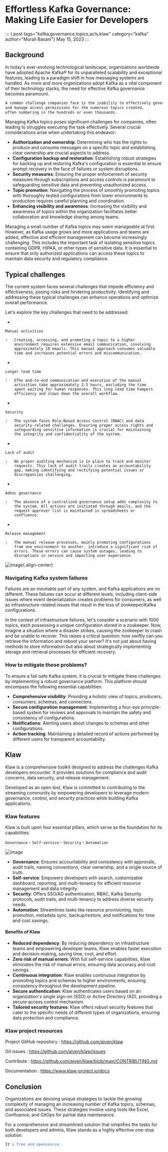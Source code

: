 # Effortless Kafka Governance: Making Life Easier for Developers

::: {.post tags="kafka,governance,topics,acls,klaw" category="kafka" author="Murali Basani"}
May 15, 2023
:::

## Background

In today\'s ever-evolving technological landscape, organizations
worldwide have adopted Apache Kafka® for its unparalleled scalability
and exceptional features, leading to a paradigm shift in how messaging
systems are handled. As more and more organizations adopt Kafka as a
vital component of their technology stacks, the need for effective Kafka
governance becomes paramount.

``` bash
A common challenge companies face is the inability to effectively govern 
and manage access permissions for the numerous topics created,
often numbering in the hundreds or even thousands.
```

Managing Kafka topics poses significant challenges for companies, often
leading to struggles executing the task effectively. Several crucial
considerations arise when undertaking this endeavor:

-   **Authorization and ownership**: Determining who has the rights to
    produce and consume messages on a specific topic and establishing
    clear ownership are crucial aspects to address.
-   **Configuration backup and restoration**: Establishing robust
    strategies for backing up and restoring Kafka\'s configuration is
    essential to ensure prompt recovery in the face of failures or
    system disruptions.
-   **Security measures**: Ensuring the proper enforcement of security
    measures through subscriptions and access controls is paramount to
    safeguarding sensitive data and preventing unauthorized access.
-   **Topic promotion**: Navigating the process of smoothly promoting
    topics with thoroughly tested configurations from lower environments
    to production requires careful planning and coordination.
-   **Enhancing visibility and awareness**: Increasing the visibility
    and awareness of topics within the organization facilitates better
    collaboration and knowledge sharing among teams.

Managing a small number of Kafka topics may seem manageable at first.
However, as Kafka usage grows and more applications and teams are added,
effective and efficient management can become increasingly challenging.
This includes the important task of isolating sensitive topics
containing GDPR, HIPAA, or other types of sensitive data. It is
essential to ensure that only authorized applications can access these
topics to maintain data security and regulatory compliance.

## Typical challenges

The current system faces several challenges that impede efficiency and
effectiveness, posing risks and hindering productivity. Identifying and
addressing these typical challenges can enhance operations and optimize
overall performance.

Let\'s explore the key challenges that need to be addressed:

-   

    Manual activities

    :   Creating, accessing, and promoting a topic to a higher
        environment requires extensive email communication, involving
        approximately 10 emails. This manual approach consumes valuable
        time and increases potential errors and miscommunication.

-   

    Longer lead time

    :   EThe end-to-end communication and execution of the manual
        activities take approximately 2.5 hours, excluding the time
        spent waiting for human responses. This long lead time hampers
        efficiency and slows down the overall workflow.

-   

    Security

    :   The system faces Role-Based Access Control (RBAC) and data
        security-related challenges. Ensuring proper access rights and
        safeguarding sensitive information is crucial for maintaining
        the integrity and confidentiality of the system.

-   

    Lack of audit

    :   No proper auditing mechanism is in place to track and monitor
        requests. This lack of audit trails creates an accountability
        gap, making identifying and rectifying potential issues or
        discrepancies challenging.

-   

    Adhoc governance

    :   The absence of a centralized governance setup adds complexity to
        the system. All actions are initiated through emails, and the
        request approver list is maintained in spreadsheets or
        confluence.

-   

    Release management

    :   The manual release processes, mainly promoting configurations
        from one environment to another, introduce a significant risk of
        errors. These errors can cause system outages, leading to
        disruptions in service and impacting user experience.

![image](../../../static/images/blogimages/kafka-clusters.png){.align-center}

### Navigating Kafka system failures

Failures are an inevitable part of any system, and Kafka applications
are no different. These failures can occur at different levels,
including client-side issues where event deserialization creates
problems for consumers, as well as infrastructure-related issues that
result in the loss of zookeeper/Kafka configurations.

In the context of infrastructure failures, let\'s consider a scenario
with 1000 topics, each possessing a unique configuration stored in a
zookeeper. Now, imagine a situation where a disaster strikes, causing
the zookeeper to crash and be unable to recover. This raises a critical
question: how swiftly can you retrieve the information and reboot your
server? It\'s not just about having methods to store information but
also about strategically implementing storage and retrieval processes
for efficient recovery.

### How to mitigate these problems?

To ensure a fail-safe Kafka system, it is crucial to mitigate these
challenges by implementing a robust governance platform. This platform
should encompass the following essential capabilities:

-   **Comprehensive visibility**: Providing a holistic view of topics,
    producers, consumers, schemas, and connectors.
-   **Secure configuration management**: Implementing a four-eye
    principle-based system for reviews and approvals to maintain the
    safety and consistency of configurations.
-   **Notifications**: Alerting users about changes to schemas and other
    configurations.
-   **Action tracking**: Maintaining a detailed record of actions
    performed by different users for transparent accountability.

## Klaw

Klaw is a comprehensive toolkit designed to address the challenges Kafka
developers encounter. It provides solutions for compliance and audit
concerns, data security, and release management.

Developed as an open tool, Klaw is committed to contributing to the
streaming community by empowering developers to leverage modern
governance, control, and security practices while building Kafka
applications.

### Klaw features

Klaw is built upon four essential pillars, which serve as the foundation
for its capabilities.

`Governance` - `Self-service` - `Security` - `Automation`

![image](../../../static/images/blogimages/klaw-features.png)

-   **Governance**: Ensures accountability and consistency with
    approvals, audit trails, naming conventions, clear ownership, and a
    single source of truth.
-   **Self-service**: Empowers developers with search, customizable
    dashboard, reporting, and multi-tenancy for efficient resource
    management and data integrity.
-   **Security**: Offers SSO/AD authentication, RBAC, Kafka Security
    protocols, audit trails, and multi-tenancy to address diverse
    security needs.
-   **Automation**: Streamlines tasks like resource provisioning, topic
    promotion, metadata sync, backup/restore, and notifications for time
    and cost savings.

#### Benefits of Klaw

-   **Reduced dependency**: By reducing dependency on infrastructure
    teams and empowering developer teams, Klaw enables faster execution
    and decision-making, saving time, cost, and effort.
-   **Zero risk of manual errors**: With full self-service capabilities,
    Klaw eliminates the risk of manual errors, ensuring data accuracy
    and cost savings.
-   **Continuous integration**: Klaw enables continuous integration by
    promoting topics and schemas to higher environments, ensuring
    consistency throughout the development pipeline.
-   **Secure authentication**: Klaw authenticates users based on an
    organization\'s single sign-on (SSO) or Active Directory (AD),
    providing a secure access control mechanism.
-   **Tailored security features**: Klaw offers robust security features
    that cater to the specific needs of different types of
    organizations, ensuring data protection and compliance.

### Klaw project resources

Project GitHub repository : <https://github.com/aiven/klaw>

Git issues : <https://github.com/aiven/klaw/issues>

Contribute : <https://github.com/aiven/klaw/blob/main/CONTRIBUTING.md>

Documentation : <https://www.klaw-project.io/docs>

## Conclusion

Organizations are devising unique strategies to tackle the growing
complexity of managing an increasing number of Kafka topics, schemas,
and associated issues. These strategies involve using tools like Excel,
Confluence, and GitOps for partial data maintenance.

For a comprehensive and streamlined solution that simplifies the tasks
for both developers and admins, Klaw stands as a highly effective
one-stop solution.

``` bash
It's free and opensource.
```
